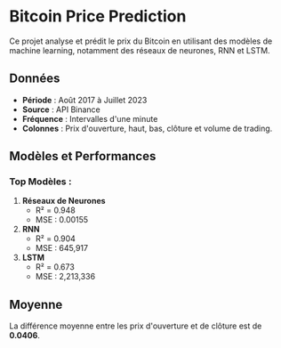 # Bitcoin Price Prediction

Ce projet analyse et prédit le prix du Bitcoin en utilisant des modèles de machine learning, notamment des réseaux de neurones, RNN et LSTM.

## Données
- **Période** : Août 2017 à Juillet 2023  
- **Source** : API Binance  
- **Fréquence** : Intervalles d'une minute  
- **Colonnes** : Prix d'ouverture, haut, bas, clôture et volume de trading.

## Modèles et Performances
### Top Modèles :
1. **Réseaux de Neurones**  
   - R² = 0.948  
   - MSE : 0.00155  
2. **RNN**  
   - R² = 0.904  
   - MSE : 645,917  
3. **LSTM**  
   - R² = 0.673  
   - MSE : 2,213,336  

## Moyenne
La différence moyenne entre les prix d'ouverture et de clôture est de **0.0406**.
